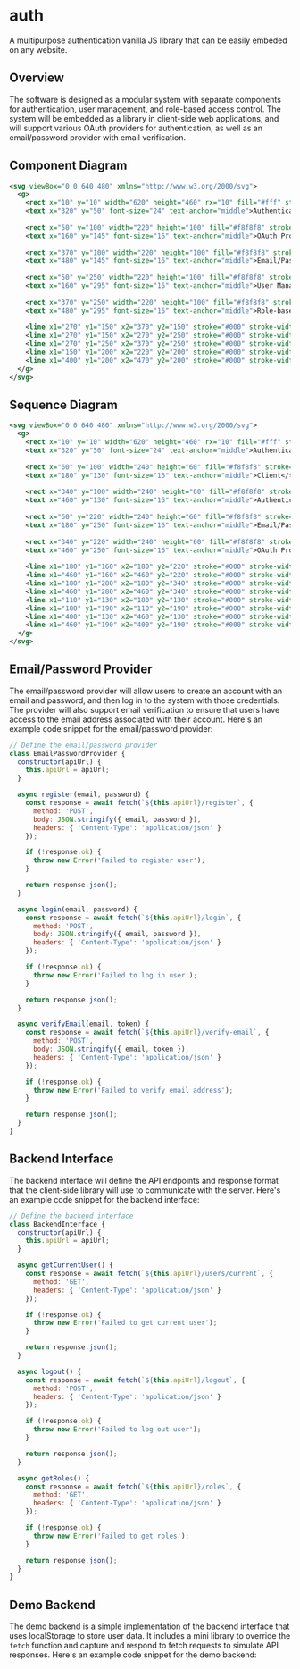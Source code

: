 # auth
A multipurpose authentication vanilla JS library that can be easily embeded on any website.

## Overview

The software is designed as a modular system with separate components for authentication, user management, and role-based access control. The system will be embedded as a library in client-side web applications, and will support various OAuth providers for authentication, as well as an email/password provider with email verification.

## Component Diagram

```svg
<svg viewBox="0 0 640 480" xmlns="http://www.w3.org/2000/svg">
  <g>
    <rect x="10" y="10" width="620" height="460" rx="10" fill="#fff" stroke="#000" stroke-width="2"/>
    <text x="320" y="50" font-size="24" text-anchor="middle">Authentication System</text>
    
    <rect x="50" y="100" width="220" height="100" fill="#f8f8f8" stroke="#000" stroke-width="1"/>
    <text x="160" y="145" font-size="16" text-anchor="middle">OAuth Providers</text>
    
    <rect x="370" y="100" width="220" height="100" fill="#f8f8f8" stroke="#000" stroke-width="1"/>
    <text x="480" y="145" font-size="16" text-anchor="middle">Email/Password Provider</text>
    
    <rect x="50" y="250" width="220" height="100" fill="#f8f8f8" stroke="#000" stroke-width="1"/>
    <text x="160" y="295" font-size="16" text-anchor="middle">User Management</text>
    
    <rect x="370" y="250" width="220" height="100" fill="#f8f8f8" stroke="#000" stroke-width="1"/>
    <text x="480" y="295" font-size="16" text-anchor="middle">Role-based Access Control</text>
    
    <line x1="270" y1="150" x2="370" y2="150" stroke="#000" stroke-width="1"/>
    <line x1="270" y1="150" x2="270" y2="250" stroke="#000" stroke-width="1"/>
    <line x1="270" y1="250" x2="370" y2="250" stroke="#000" stroke-width="1"/>
    <line x1="150" y1="200" x2="220" y2="200" stroke="#000" stroke-width="1"/>
    <line x1="400" y1="200" x2="470" y2="200" stroke="#000" stroke-width="1"/>
  </g>
</svg>
```

## Sequence Diagram

```svg
<svg viewBox="0 0 640 480" xmlns="http://www.w3.org/2000/svg">
  <g>
    <rect x="10" y="10" width="620" height="460" rx="10" fill="#fff" stroke="#000" stroke-width="2"/>
    <text x="320" y="50" font-size="24" text-anchor="middle">Authentication Sequence Diagram</text>
    
    <rect x="60" y="100" width="240" height="60" fill="#f8f8f8" stroke="#000" stroke-width="1"/>
    <text x="180" y="130" font-size="16" text-anchor="middle">Client</text>
    
    <rect x="340" y="100" width="240" height="60" fill="#f8f8f8" stroke="#000" stroke-width="1"/>
    <text x="460" y="130" font-size="16" text-anchor="middle">Authentication System</text>
    
    <rect x="60" y="220" width="240" height="60" fill="#f8f8f8" stroke="#000" stroke-width="1"/>
    <text x="180" y="250" font-size="16" text-anchor="middle">Email/Password Provider</text>
    
    <rect x="340" y="220" width="240" height="60" fill="#f8f8f8" stroke="#000" stroke-width="1"/>
    <text x="460" y="250" font-size="16" text-anchor="middle">OAuth Providers</text>
    
    <line x1="180" y1="160" x2="180" y2="220" stroke="#000" stroke-width="1"/>
    <line x1="460" y1="160" x2="460" y2="220" stroke="#000" stroke-width="1"/>
    <line x1="180" y1="280" x2="180" y2="340" stroke="#000" stroke-width="1"/>
    <line x1="460" y1="280" x2="460" y2="340" stroke="#000" stroke-width="1"/>
    <line x1="110" y1="130" x2="180" y2="130" stroke="#000" stroke-width="1"/>
    <line x1="180" y1="190" x2="110" y2="190" stroke="#000" stroke-width="1"/>
    <line x1="400" y1="130" x2="460" y2="130" stroke="#000" stroke-width="1"/>
    <line x1="460" y1="190" x2="400" y2="190" stroke="#000" stroke-width="1"/>
  </g>
</svg>
```

## Email/Password Provider

The email/password provider will allow users to create an account with an email and password, and then log in to the system with those credentials. The provider will also support email verification to ensure that users have access to the email address associated with their account. Here's an example code snippet for the email/password provider:

```javascript
// Define the email/password provider
class EmailPasswordProvider {
  constructor(apiUrl) {
    this.apiUrl = apiUrl;
  }

  async register(email, password) {
    const response = await fetch(`${this.apiUrl}/register`, {
      method: 'POST',
      body: JSON.stringify({ email, password }),
      headers: { 'Content-Type': 'application/json' }
    });

    if (!response.ok) {
      throw new Error('Failed to register user');
    }

    return response.json();
  }

  async login(email, password) {
    const response = await fetch(`${this.apiUrl}/login`, {
      method: 'POST',
      body: JSON.stringify({ email, password }),
      headers: { 'Content-Type': 'application/json' }
    });

    if (!response.ok) {
      throw new Error('Failed to log in user');
    }

    return response.json();
  }

  async verifyEmail(email, token) {
    const response = await fetch(`${this.apiUrl}/verify-email`, {
      method: 'POST',
      body: JSON.stringify({ email, token }),
      headers: { 'Content-Type': 'application/json' }
    });

    if (!response.ok) {
      throw new Error('Failed to verify email address');
    }

    return response.json();
  }
}
```

## Backend Interface

The backend interface will define the API endpoints and response format that the client-side library will use to communicate with the server. Here's an example code snippet for the backend interface:

```javascript
// Define the backend interface
class BackendInterface {
  constructor(apiUrl) {
    this.apiUrl = apiUrl;
  }

  async getCurrentUser() {
    const response = await fetch(`${this.apiUrl}/users/current`, {
      method: 'GET',
      headers: { 'Content-Type': 'application/json' }
    });

    if (!response.ok) {
      throw new Error('Failed to get current user');
    }

    return response.json();
  }

  async logout() {
    const response = await fetch(`${this.apiUrl}/logout`, {
      method: 'POST',
      headers: { 'Content-Type': 'application/json' }
    });

    if (!response.ok) {
      throw new Error('Failed to log out user');
    }

    return response.json();
  }

  async getRoles() {
    const response = await fetch(`${this.apiUrl}/roles`, {
      method: 'GET',
      headers: { 'Content-Type': 'application/json' }
    });

    if (!response.ok) {
      throw new Error('Failed to get roles');
    }

    return response.json();
  }
}
```

## Demo Backend

The demo backend is a simple implementation of the backend interface that uses localStorage to store user data. It includes a mini library to override the `fetch` function and capture and respond to fetch requests to simulate API responses. Here's an example code snippet for the demo backend:
